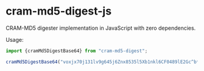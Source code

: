 # cram-md5-digest-js

CRAM-MD5 digester implementation in JavaScript with zero dependencies.

Usage:

```javascript
import {cramMd5DigestBase64} from "cram-md5-digest";

cramMd5DigestBase64("voxjx70j131lv9g645j6Znx8535l5Xb1nkl6CF0489lE2Gc^b*H&F5jn", "1$G15/iw");
```
